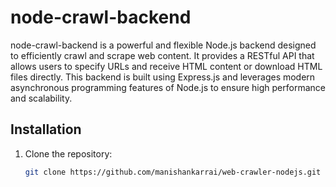 # node-crawl-backend

node-crawl-backend is a powerful and flexible Node.js backend designed to efficiently crawl and scrape web content. It provides a RESTful API that allows users to specify URLs and receive HTML content or download HTML files directly. This backend is built using Express.js and leverages modern asynchronous programming features of Node.js to ensure high performance and scalability.




## Installation

1. Clone the repository:
   ```bash
   git clone https://github.com/manishankarrai/web-crawler-nodejs.git
